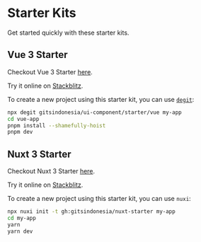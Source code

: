 # Starter Kits

Get started quickly with these starter kits.

## Vue 3 Starter

Checkout Vue 3 Starter [here](https://github.com/gitsindonesia/ui-component/tree/main/starter/vue).

Try it online on [Stackblitz](https://stackblitz.com/github/gitsindonesia/ui-component/tree/main/starter/vue).

To create a new project using this starter kit, you can use [`degit`](https://github.com/Rich-Harris/degit):

```bash
npx degit gitsindonesia/ui-component/starter/vue my-app
cd vue-app
pnpm install --shamefully-hoist
pnpm dev
```

## Nuxt 3 Starter

Checkout Nuxt 3 Starter [here](https://github.com/gitsindonesia/nuxt-starter).

Try it online on [Stackblitz](https://stackblitz.com/github/gitsindonesia/nuxt-starter).

To create a new project using this starter kit, you can use `nuxi`:

```bash
npx nuxi init -t gh:gitsindonesia/nuxt-starter my-app
cd my-app
yarn
yarn dev
```
